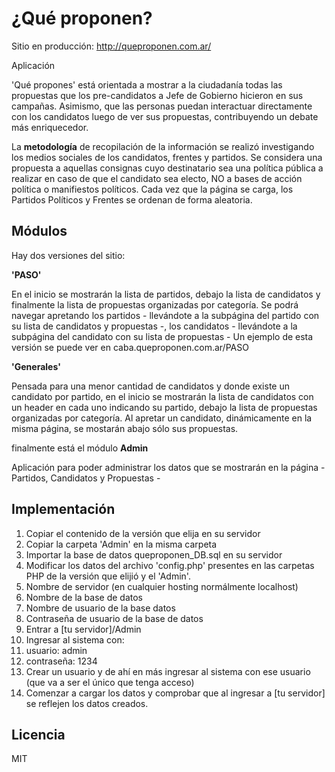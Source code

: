 # ¿Qué proponen?

Sitio en producción: http://queproponen.com.ar/

Aplicación 


'Qué propones' está orientada a mostrar a la ciudadanía todas las propuestas que los pre-candidatos a Jefe de Gobierno hicieron en sus campañas.
Asimismo, que las personas puedan interactuar directamente con los candidatos luego de ver sus propuestas, contribuyendo un debate más enriquecedor.

La **metodología** de recopilación de la información se realizó investigando los medios sociales de los candidatos, frentes y partidos. Se considera una propuesta a aquellas consignas cuyo destinatario sea una política pública a realizar en caso de que el candidato sea electo, NO a bases de acción política o manifiestos políticos. Cada vez que la página se carga, los Partidos Políticos y Frentes se ordenan de forma aleatoria.

## Módulos

Hay dos versiones del sitio:

**'PASO'**

En el inicio se mostrarán la lista de partidos, debajo la lista de candidatos y finalmente la lista de propuestas organizadas por categoría.
Se podrá navegar apretando los partidos - llevándote a la subpágina del partido con su lista de candidatos y propuestas -, los candidatos - llevándote a la subpágina del candidato con su lista de propuestas -
Un ejemplo de esta versión se puede ver en caba.queproponen.com.ar/PASO

**'Generales'**

Pensada para una menor cantidad de candidatos y donde existe un candidato por partido, en el inicio se mostrarán la lista de candidatos con un header en cada uno indicando su partido, debajo la lista de propuestas organizadas por categoría.
Al apretar un candidato, dinámicamente en la misma página, se mostarán abajo sólo sus propuestas.

finalmente  está el módulo **Admin**

Aplicación para poder administrar los datos que se mostrarán en la página - Partidos, Candidatos y Propuestas -


## Implementación

1. Copiar el contenido de la versión que elija en su servidor
2. Copiar la carpeta 'Admin' en la misma carpeta
3. Importar la base de datos queproponen_DB.sql en su servidor
4. Modificar los datos del archivo 'config.php' presentes en las carpetas PHP de la versión que elijió y el 'Admin'.
  1. Nombre de servidor (en cualquier hosting normálmente localhost)
  2. Nombre de la base de datos
  3. Nombre de usuario de la base datos
  4. Contraseña de usuario de la base de datos
5. Entrar a [tu servidor]/Admin
6. Ingresar al sistema con:
  1. usuario:    admin
  2. contraseña: 1234
7. Crear un usuario y de ahí en más ingresar al sistema con ese usuario (que va a ser el único que tenga acceso)
8. Comenzar a cargar los datos y comprobar que al ingresar a [tu servidor] se reflejen los datos creados.

## Licencia

MIT
